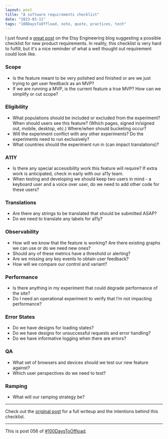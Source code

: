 ```yaml
---
layout: post
title: "A software requirements checklist"
date: "2023-03-11"
tags: "100DaysToOffload, note, quote, practices, tech"
---
```


I just found a [great post](https://www.etsy.com/codeascraft/a-checklist-manifetsy) on the Etsy Engineering blog suggesting a possible checklist for new product requirements. In reality, this checklist is very hard to fulfill, but it's a nice reminder of what a well thought out requirement could look like.

### Scope

- Is the feature meant to be very polished and finished or are we just trying to get user feedback as an MVP?
- If we are running a MVP, is the current feature a true MVP? How can we simplify or cut scope?

### Eligibility

- What populations should be included or excluded from the experiment? When should users see this feature? (Which pages, signed in/signed out, mobile, desktop, etc.)
Where/when should bucketing occur?
- Will the experiment conflict with any other experiments? Do the experiments need to run exclusively?
- What countries should the experiment run in (can impact translations)?

### A11Y

- Is there any special accessibility work this feature will require? If extra work is anticipated, check in early with our a11y team.
- When testing and developing we should keep two users in mind - a keyboard user and a voice over user, do we need to add other code for these users?

### Translations

- Are there any strings to be translated that should be submitted ASAP?
- Do we need to translate any labels for a11y?

### Observability

- How will we know that the feature is working? Are there existing graphs we can use or do we need new ones?
- Should any of these metrics have a threshold or alerting?
- Are we missing any key events to obtain user feedback?
- How will we compare our control and variant?

### Performance

- Is there anything in my experiment that could degrade performance of the site?
- Do I need an operational experiment to verify that I’m not impacting performance?

### Error States

- Do we have designs for loading states?
- Do we have designs for unsuccessful requests and error handling?
- Do we have informative logging when there are errors?

### QA

- What set of browsers and devices should we test our new feature against?
- Which user perspectives do we need to test?

### Ramping

- What will our ramping strategy be?

---

Check out the [original post](https://www.etsy.com/codeascraft/a-checklist-manifetsy) for a full writeup and the intentions behind this checklist.

---

This is post 056 of [#100DaysToOffload](https://100daystooffload.com/).
